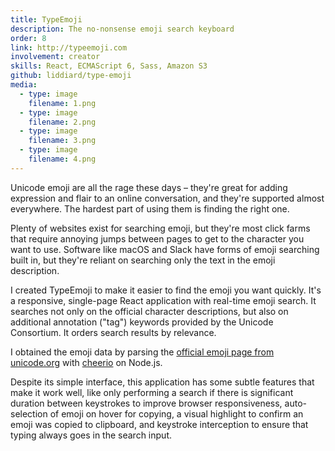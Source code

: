 ```yaml
---
title: TypeEmoji
description: The no-nonsense emoji search keyboard
order: 8
link: http://typeemoji.com
involvement: creator
skills: React, ECMAScript 6, Sass, Amazon S3
github: liddiard/type-emoji
media:
  - type: image
    filename: 1.png
  - type: image
    filename: 2.png
  - type: image
    filename: 3.png
  - type: image
    filename: 4.png
---
```


Unicode emoji are all the rage these days – they're great for adding expression and flair to an online conversation, and they're supported almost everywhere. The hardest part of using them is finding the right one.

Plenty of websites exist for searching emoji, but they're most click farms that require annoying jumps between pages to get to the character you want to use. Software like macOS and Slack have forms of emoji searching built in, but they're reliant on searching only the text in the emoji description.

I created TypeEmoji to make it easier to find the emoji you want quickly. It's a responsive, single-page React application with real-time emoji search. It searches not only on the official character descriptions, but also on additional annotation ("tag") keywords provided by the Unicode Consortium. It orders search results by relevance.

I obtained the emoji data by parsing the [official emoji page from unicode.org](http://unicode.org/emoji/charts/full-emoji-list.html) with [cheerio](https://github.com/cheeriojs/cheerio) on Node.js.

Despite its simple interface, this application has some subtle features that make it work well, like only performing a search if there is significant duration between keystrokes to improve browser responsiveness, auto-selection of emoji on hover for copying, a visual highlight to confirm an emoji was copied to clipboard, and keystroke interception to ensure that typing always goes in the search input.
